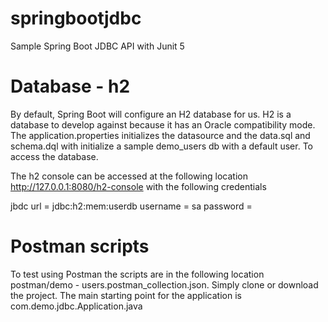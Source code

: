 # springbootjdbc
Sample Spring Boot JDBC API with Junit 5

# Database - h2
By default, Spring Boot will configure an H2 database for us. H2 is a  database to develop against because it has an Oracle compatibility mode. The application.properties initializes the datasource and the data.sql and schema.dql with initialize a sample demo_users db with a default user. To access the database. 

The h2 console can be accessed at the following location http://127.0.0.1:8080/h2-console with the following credentials

jbdc url = jdbc:h2:mem:userdb
username = sa
password =


# Postman scripts
To test using Postman the scripts are in the following location postman/demo - users.postman_collection.json. Simply clone or download the project. The main starting point for the application is com.demo.jdbc.Application.java
